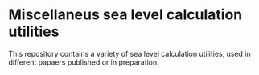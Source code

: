 # Miscellaneus sea level calculation utilities
This repository contains a variety of sea level calculation utilities, used in different papaers published or in preparation.
 
